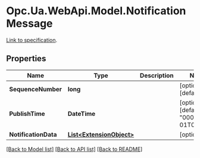 # Opc.Ua.WebApi.Model.NotificationMessage
[Link to specification](https://reference.opcfoundation.org/v105/Core/docs/Part4/7.26).

## Properties

Name | Type | Description | Notes
------------ | ------------- | ------------- | -------------
**SequenceNumber** | **long** |  | [optional] [default to 0]
**PublishTime** | **DateTime** |  | [optional] [default to "0001-01-01T00:00Z"]
**NotificationData** | [**List&lt;ExtensionObject&gt;**](ExtensionObject.md) |  | [optional] 

[[Back to Model list]](../README.md#documentation-for-models) [[Back to API list]](../README.md#documentation-for-api-endpoints) [[Back to README]](../README.md)

